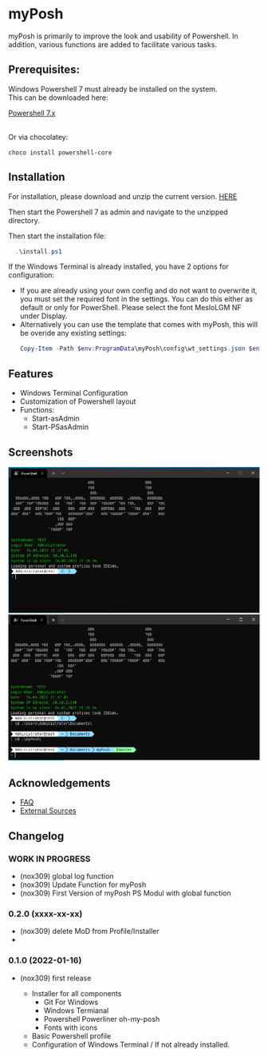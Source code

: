 
# myPosh

myPosh is primarily to improve the look and usability of Powershell.
In addition, various functions are added to facilitate various tasks.


## Prerequisites:

Windows Powershell 7 must already be installed on the system.</br>
This can be downloaded here:</br>

[Powershell 7.x](https://docs.microsoft.com/de-de/powershell/scripting/install/installing-powershell-on-windows?view=powershell-7.2#installing-the-msi-package)</br>
</br>

Or via chocolatey:
```
choco install powershell-core
```


## Installation
For installation, please download and unzip the current version. [HERE](https://github.com/nox309/myPosh/releases)

Then start the Powershell 7 as admin and navigate to the unzipped directory.

Then start the installation file:

```powershell
  .\install.ps1
```
If the Windows Terminal is already installed, you have 2 options for configuration:
- If you are already using your own config and do not want to overwrite it, you must set the required font in the settings. You can do this either as default or only for PowerShell.
Please select the font MesloLGM NF under Display.
- Alternatively you can use the template that comes with myPosh, this will be overide any existing settings: </br>
  ```powershell
  Copy-Item -Path $env:ProgramData\myPosh\config\wt_settings.json $env:LOCALAPPDATA\Packages\Microsoft.WindowsTerminal_8wekyb3d8bbwe\LocalState\settings.json -Force
  ```

## Features

- Windows Terminal Configuration
- Customization of Powershell layout
- Functions:
  - Start-asAdmin
  - Start-PSasAdmin


## Screenshots

![myPoshLayout](./doc/img/ProfilLayout.PNG)
![myPoshGIT](./doc/img/Git.PNG)

## Acknowledgements

 - [FAQ](https://github.com/nox309/myPosh/tree/master/doc/FAQ.md)
 - [External Sources](https://github.com/nox309/myPosh/blob/master/doc/extSources.md)

## Changelog

### **WORK IN PROGRESS**
- (nox309) global log function
- (nox309) Update Function for myPosh
- (nox309) First Version of myPosh PS Modul with global function

### 0.2.0 (xxxx-xx-xx)
- (nox309) delete MoD from Profile/Installer
- 
### 0.1.0 (2022-01-16)

-   (nox309) first release

    - Installer for all components
      - Git For Windows
      - Windows Termianal
      - Powershell Powerliner oh-my-posh
      - Fonts with icons
    - Basic Powershell profile
    - Configuration of Windows Terminal / If not already installed.

